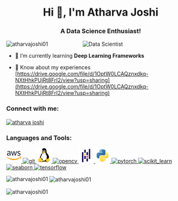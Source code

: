 <h1 align="center">Hi 👋, I'm Atharva Joshi</h1>
<h3 align="center">A Data Science Enthusiast!</h3>

<img align="right" alt="Data Scientist" width="300" src="https://media1.giphy.com/media/vgd2aXjyeUkgUTnfjg/200w.gif?cid=790b76112n2vwrby1cc4jk8e0nvslvfqmh9w7715uyglmc45&ep=v1_gifs_search&rid=200w.gif&ct=g">

<p align="left"> <img src="https://komarev.com/ghpvc/?username=atharvajoshi01&label=Profile%20views&color=0e75b6&style=flat" alt="atharvajoshi01" /> </p>

- 🌱 I’m currently learning **Deep Learning Frameworks**

- 📄 Know about my experiences [https://drive.google.com/file/d/1OptW0LCAQznxdkq-NXtHhkPUjRt8FrI2/view?usp=sharing](https://drive.google.com/file/d/1OptW0LCAQznxdkq-NXtHhkPUjRt8FrI2/view?usp=sharing)

<h3 align="left">Connect with me:</h3>
<p align="left">
<a href="https://linkedin.com/in/atharva joshi" target="blank"><img align="center" src="https://raw.githubusercontent.com/rahuldkjain/github-profile-readme-generator/master/src/images/icons/Social/linked-in-alt.svg" alt="atharva joshi" height="30" width="40" /></a>
</p>

<h3 align="left">Languages and Tools:</h3>
<p align="left"> <a href="https://aws.amazon.com" target="_blank" rel="noreferrer"> <img src="https://raw.githubusercontent.com/devicons/devicon/master/icons/amazonwebservices/amazonwebservices-original-wordmark.svg" alt="aws" width="40" height="40"/> </a> <a href="https://git-scm.com/" target="_blank" rel="noreferrer"> <img src="https://www.vectorlogo.zone/logos/git-scm/git-scm-icon.svg" alt="git" width="40" height="40"/> </a> <a href="https://www.linux.org/" target="_blank" rel="noreferrer"> <img src="https://raw.githubusercontent.com/devicons/devicon/master/icons/linux/linux-original.svg" alt="linux" width="40" height="40"/> </a> <a href="https://opencv.org/" target="_blank" rel="noreferrer"> <img src="https://www.vectorlogo.zone/logos/opencv/opencv-icon.svg" alt="opencv" width="40" height="40"/> </a> <a href="https://pandas.pydata.org/" target="_blank" rel="noreferrer"> <img src="https://raw.githubusercontent.com/devicons/devicon/2ae2a900d2f041da66e950e4d48052658d850630/icons/pandas/pandas-original.svg" alt="pandas" width="40" height="40"/> </a> <a href="https://www.python.org" target="_blank" rel="noreferrer"> <img src="https://raw.githubusercontent.com/devicons/devicon/master/icons/python/python-original.svg" alt="python" width="40" height="40"/> </a> <a href="https://pytorch.org/" target="_blank" rel="noreferrer"> <img src="https://www.vectorlogo.zone/logos/pytorch/pytorch-icon.svg" alt="pytorch" width="40" height="40"/> </a> <a href="https://scikit-learn.org/" target="_blank" rel="noreferrer"> <img src="https://upload.wikimedia.org/wikipedia/commons/0/05/Scikit_learn_logo_small.svg" alt="scikit_learn" width="40" height="40"/> </a> <a href="https://seaborn.pydata.org/" target="_blank" rel="noreferrer"> <img src="https://seaborn.pydata.org/_images/logo-mark-lightbg.svg" alt="seaborn" width="40" height="40"/> </a> <a href="https://www.tensorflow.org" target="_blank" rel="noreferrer"> <img src="https://www.vectorlogo.zone/logos/tensorflow/tensorflow-icon.svg" alt="tensorflow" width="40" height="40"/> </a> </p>

<p><img align="left" src="https://github-readme-stats.vercel.app/api/top-langs?username=atharvajoshi01&show_icons=true&locale=en&layout=compact" alt="atharvajoshi01" /></p>

<p>&nbsp;<img align="center" src="https://github-readme-stats.vercel.app/api?username=atharvajoshi01&show_icons=true&locale=en" alt="atharvajoshi01" /></p>

<p><img align="center" src="https://github-readme-streak-stats.herokuapp.com/?user=atharvajoshi01&" alt="atharvajoshi01" /></p>

